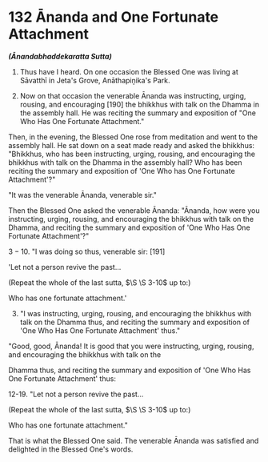 # 132 Ānanda and One Fortunate Attachment
***(Ānandabhaddekaratta Sutta)***

1. Thus have I heard. On one occasion the Blessed One was living at Sāvatthī in Jeta's Grove, Anāthapiṇ̣̣ika's Park.

2. Now on that occasion the venerable Ānanda was instructing, urging, rousing, and encouraging [190] the bhikkhus with talk on the Dhamma in the assembly hall. He was reciting the summary and exposition of "One Who Has One Fortunate Attachment."

Then, in the evening, the Blessed One rose from meditation and went to the assembly hall. He sat down on a seat made ready and asked the bhikkhus: "Bhikkhus, who has been instructing, urging, rousing, and encouraging the bhikkhus with talk on the Dhamma in the assembly hall? Who has been reciting the summary and exposition of 'One Who has One Fortunate Attachment'?"

"It was the venerable Ānanda, venerable sir."

Then the Blessed One asked the venerable Ānanda: "Ānanda, how were you instructing, urging, rousing, and encouraging the bhikkhus with talk on the Dhamma, and reciting the summary and exposition of 'One Who Has One Fortunate Attachment'?"

$3-10$. "I was doing so thus, venerable sir: [191]

'Let not a person revive the past...

(Repeat the whole of the last sutta, $\S \S 3-10$ up to:)

Who has one fortunate attachment.'

3. "I was instructing, urging, rousing, and encouraging the bhikkhus with talk on the Dhamma thus, and reciting the summary and exposition of 'One Who Has One Fortunate Attachment' thus."

"Good, good, Ānanda! It is good that you were instructing, urging, rousing, and encouraging the bhikkhus with talk on the

Dhamma thus, and reciting the summary and exposition of 'One Who Has One Fortunate Attachment' thus:

12-19. "Let not a person revive the past...

(Repeat the whole of the last sutta, $\S \S 3-10$ up to:)

Who has one fortunate attachment."

That is what the Blessed One said. The venerable Ānanda was satisfied and delighted in the Blessed One's words.